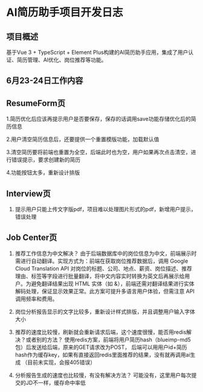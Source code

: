 # AI简历助手项目开发日志 

## 项目概述
基于Vue 3 + TypeScript + Element Plus构建的AI简历助手应用，集成了用户认证、简历管理、AI优化、岗位推荐等功能。

## 6月23-24日工作内容
## ResumeForm页
1.简历优化后应该再提示用户是否要保存，保存的话调用save功能存储优化后的简历信息

2.用户清空简历信息后，还要提供一个重置模版功能，加载默认值

3.清空简历要将前端也重置为全空，后端此时也为空，用户如果再次点击清空，进行错误提示，要求创建新的简历

4.功能按钮太多，重新设计排版

## Interview页
1. 提示用户只能上传文字版pdf，项目难以处理图片形式的pdf，新增用户提示，错误处理

## Job Center页

1. 推荐工作信息为中文解决？
由于后端数据库中的岗位信息为中文，前端展示时需进行自动翻译。实现方式为：前端在获取岗位推荐数据后，调用 Google Cloud Translation API 对岗位的标题、公司、地点、薪资、岗位描述、推荐理由、标签等字段进行批量翻译，将中文内容实时转换为英文后再展示给用户。为避免翻译结果出现 HTML 实体（如 &amp;），前端还需对翻译结果进行实体解码处理，保证显示效果正常。此方案可提升多语言用户体验，但需注意 API 调用频率和费用。
2. 岗位分析报告显示的文字比较多，重新设计样式排版，并且调整用户输入字体大小

3. 推荐的速度比较慢，刷新就会重新请求后端，这个速度很慢，能否用redis解决？或者别的方法？
使用redis方案，前端将用户简历hash（blueimp-md5包）后发送给后端，原来的GET请求改为POST，
后端可以用用户id+简历hash作为缓存key，如果有直接返回redis里面推荐的结果，没有就再调用ai生成
（目前未实现，会报405错误）
4. 分析报告生成的速度也比较慢，有没有解决方法？
可能没有，这里用户每次提交的JD不一样，缓存命中率低

